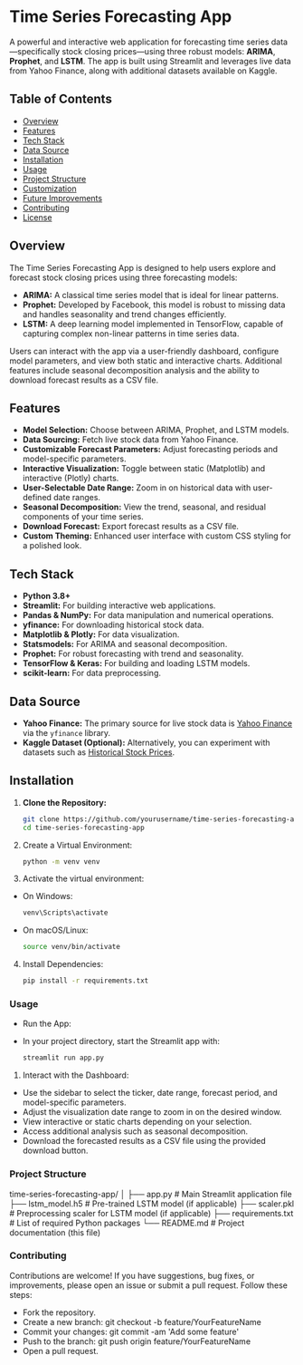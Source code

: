 # Time Series Forecasting App

A powerful and interactive web application for forecasting time series data—specifically stock closing prices—using three robust models: **ARIMA**, **Prophet**, and **LSTM**. The app is built using Streamlit and leverages live data from Yahoo Finance, along with additional datasets available on Kaggle.

## Table of Contents

- [Overview](#overview)
- [Features](#features)
- [Tech Stack](#tech-stack)
- [Data Source](#data-source)
- [Installation](#installation)
- [Usage](#usage)
- [Project Structure](#project-structure)
- [Customization](#customization)
- [Future Improvements](#future-improvements)
- [Contributing](#contributing)
- [License](#license)

## Overview

The Time Series Forecasting App is designed to help users explore and forecast stock closing prices using three forecasting models:

- **ARIMA:** A classical time series model that is ideal for linear patterns.
- **Prophet:** Developed by Facebook, this model is robust to missing data and handles seasonality and trend changes efficiently.
- **LSTM:** A deep learning model implemented in TensorFlow, capable of capturing complex non-linear patterns in time series data.

Users can interact with the app via a user-friendly dashboard, configure model parameters, and view both static and interactive charts. Additional features include seasonal decomposition analysis and the ability to download forecast results as a CSV file.

## Features

- **Model Selection:** Choose between ARIMA, Prophet, and LSTM models.
- **Data Sourcing:** Fetch live stock data from Yahoo Finance.
- **Customizable Forecast Parameters:** Adjust forecasting periods and model-specific parameters.
- **Interactive Visualization:** Toggle between static (Matplotlib) and interactive (Plotly) charts.
- **User-Selectable Date Range:** Zoom in on historical data with user-defined date ranges.
- **Seasonal Decomposition:** View the trend, seasonal, and residual components of your time series.
- **Download Forecast:** Export forecast results as a CSV file.
- **Custom Theming:** Enhanced user interface with custom CSS styling for a polished look.

## Tech Stack

- **Python 3.8+**
- **Streamlit:** For building interactive web applications.
- **Pandas & NumPy:** For data manipulation and numerical operations.
- **yfinance:** For downloading historical stock data.
- **Matplotlib & Plotly:** For data visualization.
- **Statsmodels:** For ARIMA and seasonal decomposition.
- **Prophet:** For robust forecasting with trend and seasonality.
- **TensorFlow & Keras:** For building and loading LSTM models.
- **scikit-learn:** For data preprocessing.

## Data Source

- **Yahoo Finance:** The primary source for live stock data is [Yahoo Finance](https://finance.yahoo.com/) via the `yfinance` library.
- **Kaggle Dataset (Optional):** Alternatively, you can experiment with datasets such as [Historical Stock Prices](https://www.kaggle.com/datasets/rohitsahoo/historical-stock-prices).

## Installation

1. **Clone the Repository:**

   ```bash
   git clone https://github.com/yourusername/time-series-forecasting-app.git
   cd time-series-forecasting-app
   ```

2. Create a Virtual Environment:

   ```bash
   python -m venv venv
   ```

3. Activate the virtual environment:

- On Windows:
  ```bash
  venv\Scripts\activate
  ```
- On macOS/Linux:
  ```bash
  source venv/bin/activate
  ```

4.  Install Dependencies:

    ```bash
    pip install -r requirements.txt
    ```

### Usage

- Run the App:
- In your project directory, start the Streamlit app with:

  ```bash
  streamlit run app.py
  ```

1. Interact with the Dashboard:

- Use the sidebar to select the ticker, date range, forecast period, and model-specific parameters.
- Adjust the visualization date range to zoom in on the desired window.
- View interactive or static charts depending on your selection.
- Access additional analysis such as seasonal decomposition.
- Download the forecasted results as a CSV file using the provided download button.

### Project Structure

time-series-forecasting-app/
│
├── app.py # Main Streamlit application file
├── lstm_model.h5 # Pre-trained LSTM model (if applicable)
├── scaler.pkl # Preprocessing scaler for LSTM model (if applicable)
├── requirements.txt # List of required Python packages
└── README.md # Project documentation (this file)

### Contributing

Contributions are welcome! If you have suggestions, bug fixes, or improvements, please open an issue or submit a pull request. Follow these steps:

- Fork the repository.
- Create a new branch: git checkout -b feature/YourFeatureName
- Commit your changes: git commit -am 'Add some feature'
- Push to the branch: git push origin feature/YourFeatureName
- Open a pull request.
